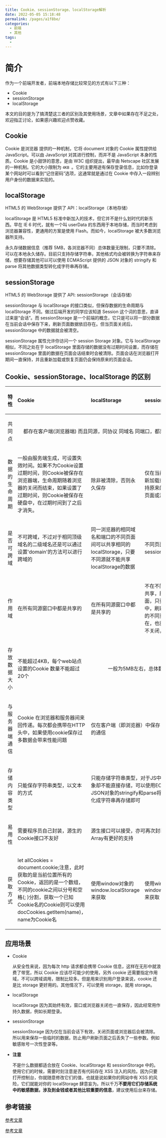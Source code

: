 ```yaml
---
title: Cookie、sessionStorage、localStorage解析
date: 2022-05-05 15:18:48
permalink: /pages/a1f8be/
categories:
  - 前端
  - 其他
tags:
  -
---
```


# 简介

作为一个前端开发者，前端本地存储比较常见的方式有以下三种：

- Cookie
- sessionStorage
- localStorage

本文的目的是为了搞清楚这三者的区别及其使用场景，文章中如果存在不足之处，欢迎指正讨论，如果感兴趣欢迎点赞收藏。

## Cookie

Cookie 是浏览器 提供的一种机制，它将 document 对象的 Cookie 属性提供给 JavaScript。可以由 JavaScript 对其进行控制，而并不是 JavaScript 本身的性质。Cookie 是小甜饼的意思，是由 W3C 组织提出，最早由 Netscape 社区发展的一种机制。它的大小限制为 `4KB `。它的主要用途有保存登录信息，比如你登录某个网站时可以看到“记住密码”选项，这通常就是通过在 Cookie 中存入一段辨别用户身份的数据来实现的。

## localStorage

HTML5 的 WebStorage 提供了 API：localStorage（本地存储）

localStorage 是 HTML5 标准中新加入的技术，但它并不是什么划时代的新东西。早在 IE 6 时代，就有一个叫 userData 的东西用于本地存储，而当时考虑到浏览器兼容性，更通用的方案是使用 Flash。而如今，localStorage 被大多数浏览器所支持。

永久存储数据信息（推荐 5MB，各浏览器不同）总体数量无限制，只要不清除。可以在本地永久储存。目前只支持存储字符串，其他格式均会被转换为字符串来存储，想要存储其他可以可以使用 ECMAScript 提供的 JSON 对象的 stringify 和 parse 将其他数据类型转化成字符串再存储。

## sessionStorage

HTML5 的 WebStorage 提供了 API: sessionStorage（会话存储）

sessionStorage 与 localStorage 的接口类似，但保存数据的生命周期与 localStorage 不同。做过后端开发的同学应该知道 Session 这个词的意思，直译过来是“会话”。而 sessionStorage 是一个前端的概念，它只是可以将一部分数据在当前会话中保存下来，刷新页面数据依旧存在。但当页面关闭后，sessionStorage 中的数据就会被清空。

sessionStorage 属性允许你访问一个 session Storage 对象。它与 localStorage 相似，不同之处在于 localStorage 里面存储的数据没有过期时间设置，而存储在 sessionStorage 里面的数据在页面会话结束时会被清除。页面会话在浏览器打开期间一直保持，并且重新加载或恢复页面仍会保持原来的页面会话。

## Cookie、sessionStorage、localStorage 的区别

<table>
  <thead>
    <tr>
      <th style="text-align:left">
        <div class="table-header">
        <p>特性</p>
        </div>
      </th>
      <th style="text-align:left">
        <div class="table-header">
        <p>Cookie</p>
        </div>
      </th>
      <th style="text-align:left">
        <div class="table-header">
        <p>localStorage</p>
        </div>
      </th>
      <th style="text-align:left">
        <div class="table-header">
        <p>sessionStorage</p>
        </div>
      </th>
    </tr>
  </thead>
  <tbody>
    <tr>
      <td style="text-align:left">
        <div class="table-cell">
          <p>共同点</p>
        </div>
      </td>
      <td style="text-align:center" colspan="3" rowspan="1">
        <div class="table-cell">
          <p>都存在客户端(浏览器端) 而且同源，同协议 同域名 同端口，都是键值对的集合</p>
        </div>
      </td>
    </tr>
    <tr>
      <td style="text-align:left">
        <div class="table-cell">
          <p>数据的生命周期</p>
        </div>
      </td>
      <td style="text-align:left">
        <div class="table-cell">
         <p>一般由服务端生成，可设置失效时间。如果不为Cookie设置过期时间，则Cookie被保存在浏览器端，生命周期随着浏览器的关闭而结束，如果设置了过期时间，则Cookie被保存在硬盘中，在过期时间到了之后才消失。</p>
        </div>
      </td>
      <td style="text-align:left">
        <div class="table-cell">
          <p>除非被清除，否则永久保存</p>
        </div>
      </td>
      <td style="text-align:left">
        <div class="table-cell">
          <p>仅在当前会话下有效，重新加载或恢复页面仍会保持原来的页面会话，关闭页面或浏览器后被清除</p>
        </div>
      </td>
    </tr>
    <tr>
      <td style="text-align:left">
        <div class="table-cell">
          <p>是否可跨域</p>
        </div>
      </td>
      <td style="text-align:left">
        <div class="table-cell">
         <p>不可跨域，不过对于相同顶级域名的二级域名还是可以通过设置'domain'的方法可以进行跨域的</p>
        </div>
      </td>
      <td style="text-align:left">
        <div class="table-cell">
          <p>同一浏览器的相同域名和端口的不同页面间可以共享相同的localStorage，只要不同源就不能共享localStorage的数据</p>
        </div>
      </td>
      <td style="text-align:left">
        <div class="table-cell">
          <p>不同页面间不共享sessionStorage的信息</p>
        </div>
      </td>
    </tr>
    <tr>
      <td style="text-align:left">
        <div class="table-cell">
          <p>作用域</p>
        </div>
      </td>
      <td style="text-align:left">
        <div class="table-cell">
         <p>在所有同源窗口中都是共享的</p>
        </div>
      </td>
      <td style="text-align:left">
        <div class="table-cell">
          <p>在所有同源窗口中都是共享的</p>
        </div>
      </td>
      <td style="text-align:left">
        <div class="table-cell">
          <p>不在不同的浏览器窗口中共享，即使是同一个页面，只要在同源的同窗口中，刷新页面或进入同源的不同页面，数据始终存在，也就是说只要浏览器不关闭，数据仍然存在</p>
        </div>
      </td>
    </tr>
    <tr>
      <td style="text-align:left">
        <div class="table-cell">
          <p>存放数据大小</p>
        </div>
      </td>
      <td style="text-align:left">
        <div class="table-cell">
          <p>不能超过4KB，每个web站点设置的Cookie 数量不能超过20个</p>
        </div>
      </td>
      <td style="text-align:center" colspan="2" rowspan="1">
        <div class="table-cell">
          <p>一般为5MB左右，总体数量无限制</p>
        </div>
      </td>
    </tr>
    <tr>
      <td style="text-align:left">
        <div class="table-cell">
          <p>与服务器端通信</p>
        </div>
      </td>
      <td style="text-align:left">
        <div class="table-cell">
          <p>Cookie 在浏览器和服务器间来回传递。每次都会携带在HTTP头中，如果使用cookie保存过多数据会带来性能问题</p>
        </div>
      </td>
      <td style="text-align:left" colspan="2" rowspan="1">
        <div class="table-cell">
          <p>仅在客户端（即浏览器）中保存，不参与和服务器的通信</p>
        </div>
      </td>
    </tr>
    <tr>
      <td style="text-align:left">
        <div class="table-cell">
          <p>存储内容类型</p>
        </div>
      </td>
      <td style="text-align:left">
        <div class="table-cell">
          <p>只能保存字符串类型，以文本的方式</p>
        </div>
      </td>
      <td style="text-align:left" colspan="2" rowspan="1">
        <div class="table-cell">
          <p>只能存储字符串类型，对于JS中常用的数组或对象却不能直接存储，可以使用ECMAScript提供的JSON对象的stringify和parse将其他数据类型转化成字符串再存储即可
      </td>
    </tr>
    <tr>
      <td style="text-align:left">
        <div class="table-cell">
          <p>易用性</p>
        </div>
      </td>
      <td style="text-align:left">
        <div class="table-cell">
          <p>需要程序员自己封装，源生的Cookie接口不友好</p>
        </div>
      </td>
      <td style="text-align:left" colspan="2" rowspan="1">
        <div class="table-cell">
          <p>源生接口可以接受，亦可再次封装来对Object和Array有更好的支持</p>
        </div>
      </td>
    </tr>
    <tr>
      <td style="text-align:left">
        <div class="table-cell">
          <p>获取方式</p>
        </div>
      </td>
      <td style="text-align:left">
        <div class="table-cell">
         <p> let allCookies = document.cookie;注意，此时获取的是当前位置所有的Cookie，返回的是一个数组，不同的cookie之间以分号和空格(; )分割，获取一个已知Cookie名的Cookie则可以使用docCookies.getItem(name)，name为Cookie名</p>
        </div>
      </td>
      <td style="text-align:left">
        <div class="table-cell">
          <p>使用window对象的window.localStorage来获取</p>
        </div>
      </td>
      <td style="text-align:left">
        <div class="table-cell">
          <p>使用window对象的window.sessionStorage来获取</p>
        </div>
      </td>
    </tr>
  </tbody>
</table>

## 应用场景

- Cookie

  从安全性来说，因为每次 http 请求都会携带 Cookie 信息，这样在无形中就浪费了带宽，所以 Cookie 应该尽可能少的使用，另外 cookie 还需要指定作用域，不可以跨域调用，限制比较多。但是用来识别用户登录来说，cookie 还是比 storage 更好用的。其他情况下，可以使用 storage，就用 storage。

- localStorage

  localStorage 因为其始终有效，窗口或浏览器关闭也一直保存，因此经常用作持久数据，例如长期登录。

- sessionStorage

  sessionStorage 因为仅在当前会话下有效，关闭页面或浏览器后会被清除。所以用来保存一些临时的数据，防止用户刷新页面之后丢失了一些参数。例如敏感账号一次性登录等。

- **注意**

  不是什么数据都适合放在 Cookie、localStorage 和 sessionStorage 中的。使用它们的时候，需要时刻注意是否有代码存在 XSS 注入的风险。因为只要打开控制台，你就随意修改它们的值，也就是说如果你的网站中有 XSS 的风险，它们就能对你的 localStorage 肆意妄为。所以千万**不要用它们存储系统中的敏感数据，涉及到金钱或者其他比较重要的信息**，建议使用后台来存储。

## 参考链接

[参考文章](https://segmentfault.com/a/1190000014936796)

[参考文章](https://www.cnblogs.com/leftJS/p/10927013.html)
